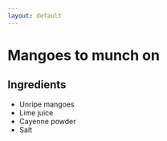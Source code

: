 ```yaml
---
layout: default
---
```

# Mangoes to munch on
## Ingredients
* Unripe mangoes
* Lime juice
* Cayenne powder
* Salt
